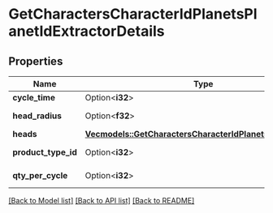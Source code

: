 # GetCharactersCharacterIdPlanetsPlanetIdExtractorDetails

## Properties

Name | Type | Description | Notes
------------ | ------------- | ------------- | -------------
**cycle_time** | Option<**i32**> | in seconds | [optional]
**head_radius** | Option<**f32**> | head_radius number | [optional]
**heads** | [**Vec<models::GetCharactersCharacterIdPlanetsPlanetIdHead>**](get_characters_character_id_planets_planet_id_head.md) | heads array | 
**product_type_id** | Option<**i32**> | product_type_id integer | [optional]
**qty_per_cycle** | Option<**i32**> | qty_per_cycle integer | [optional]

[[Back to Model list]](../README.md#documentation-for-models) [[Back to API list]](../README.md#documentation-for-api-endpoints) [[Back to README]](../README.md)


